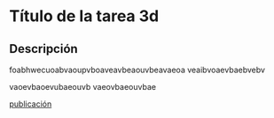 # Título de la tarea 3d

## Descripción

foabhwecuoabvaoupvboaveavbeaouvbeavaeoa
veaibvoaevbaebvebv

vaoevbaoevubaeouvb
vaeovbaeouvbae

[publicación](https://www.iesaguadulce.es)